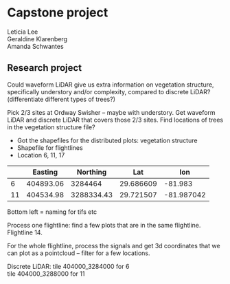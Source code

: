 # Capstone project
Leticia Lee       
Geraldine Klarenberg        
Amanda Schwantes       

## Research project

Could waveform LiDAR give us extra information on vegetation structure, specifically understory and/or complexity, compared to discrete LiDAR?
(differentiate different types of trees?) 

Pick 2/3 sites at Ordway Swisher – maybe with understory.
Get waveform LiDAR and discrete LiDAR that covers those 2/3 sites.
Find locations of trees in the vegetation structure file?

-	Got the shapefiles for the distributed plots: vegetation structure
-	Shapefile for flightlines
-	Location 6, 11, 17

|   | Easting   | Northing   | Lat       | lon        |  
|---|-----------|------------|-----------|------------|
|6  | 404893.06 | 3284464    | 29.686609 | -81.983    |
|11 | 404534.98 | 3288334.43 | 29.721507 | -81.987042 |

Bottom left = naming for tifs etc

Process one flightline: find a few plots that are in the same flightline. Flightline 14.

For the whole flightline, process the signals and get 3d coordinates that we can plot as a pointcloud – filter for a few locations.

Discrete LiDAR: 
tile 404000_3284000 for 6              
tile 404000_3288000 for 11
